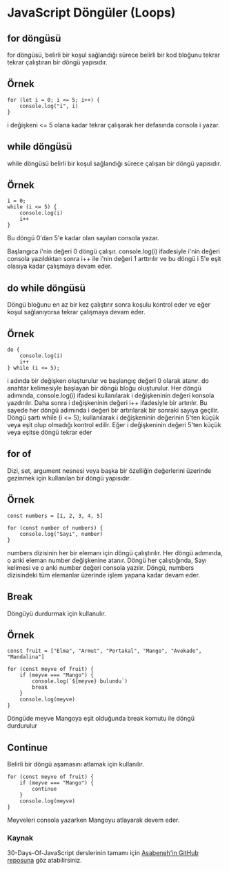 # JavaScript Döngüler (Loops)

## for döngüsü
for döngüsü, belirli bir koşul sağlandığı sürece belirli bir kod bloğunu tekrar tekrar çalıştıran bir döngü yapısıdır.

## Örnek
```
for (let i = 0; i <= 5; i++) {
    console.log("i", i)
}
```

i değişkeni <= 5 olana kadar tekrar çalışarak her defasında consola i yazar.

## while döngüsü
while döngüsü belirli bir koşul sağlandığı sürece çalışan bir döngü yapısıdır.

## Örnek
```
i = 0;
while (i <= 5) {
    console.log(i)
    i++
}
```

Bu döngü 0'dan 5'e kadar olan sayıları consola yazar. 

Başlangıca i'nin değeri 0 döngü çalışır. console.log(i) ifadesiyle i'nin değeri consola yazıldıktan sonra i++ ile i'nin değeri 1 arttırılır ve bu döngü i 5'e eşit olasıya kadar çalışmaya devam eder.

## do while döngüsü
Döngü bloğunu en az bir kez çalıştırır sonra koşulu kontrol eder ve eğer koşul sağlanıyorsa tekrar çalışmaya devam eder.

## Örnek
```
do {
    console.log(i)
    i++
} while (i <= 5);
```

i adında bir değişken oluşturulur ve başlangıç değeri 0 olarak atanır.
do anahtar kelimesiyle başlayan bir döngü bloğu oluşturulur.
Her döngü adımında, console.log(i) ifadesi kullanılarak i değişkeninin değeri konsola yazdırılır.
Daha sonra i değişkeninin değeri i++ ifadesiyle bir artırılır. Bu sayede her döngü adımında i değeri bir artırılarak bir sonraki sayıya geçilir.
Döngü şartı while (i <= 5); kullanılarak i değişkeninin değerinin 5'ten küçük veya eşit olup olmadığı kontrol edilir. Eğer i değişkeninin değeri 5'ten küçük veya eşitse döngü tekrar eder

## for of
Dizi, set, argument nesnesi veya başka bir özelliğin değerlerini üzerinde gezinmek için kullanılan bir döngü yapısıdır.

## Örnek
```
const numbers = [1, 2, 3, 4, 5]

for (const number of numbers) {
    console.log("Sayı", number)
}
```
numbers dizisinin her bir elemanı için döngü çalıştırılır. Her döngü adımında, o anki eleman number değişkenine atanır.
Döngü her çalıştığında, Sayı kelimesi ve o anki number değeri consola yazılır.
Döngü, numbers dizisindeki tüm elemanlar üzerinde işlem yapana kadar devam eder.

## Break
Döngüyü durdurmak için kullanulır.

## Örnek
```
const fruit = ["Elma", "Armut", "Portakal", "Mango", "Avokado", "Mandalina"]

for (const meyve of fruit) {
    if (meyve === "Mango") {
        console.log(`${meyve} bulundu`)
        break
    }
    console.log(meyve)
}
```
Döngüde meyve Mangoya eşit olduğunda break komutu ile döngü durdurulur

## Continue
Belirli bir döngü aşamasını atlamak için kullanılır.
```
for (const meyve of fruit) {
    if (meyve === "Mango") {
        continue
    }
    console.log(meyve)
}
```
Meyveleri consola yazarken Mangoyu atlayarak devem eder.

### Kaynak
30-Days-Of-JavaScript derslerinin tamamı için [Asabeneh'in GitHub reposuna](https://github.com/Asabeneh/30-Days-Of-JavaScript) göz atabilirsiniz.
